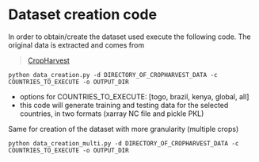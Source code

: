 # Dataset creation code

In order to obtain/create the dataset used execute the following code. The original data is extracted and comes from
> [CropHarvest](https://github.com/nasaharvest/cropharvest)

```
python data_creation.py -d DIRECTORY_OF_CROPHARVEST_DATA -c COUNTRIES_TO_EXECUTE -o OUTPUT_DIR
```

* options for COUNTRIES_TO_EXECUTE: [togo, brazil, kenya, global, all]
* this code will generate training and testing data for the selected countries, in two formats (xarray NC file and pickle PKL)

Same for creation of the dataset with more granularity (multiple crops)

```
python data_creation_multi.py -d DIRECTORY_OF_CROPHARVEST_DATA -c COUNTRIES_TO_EXECUTE -o OUTPUT_DIR
```